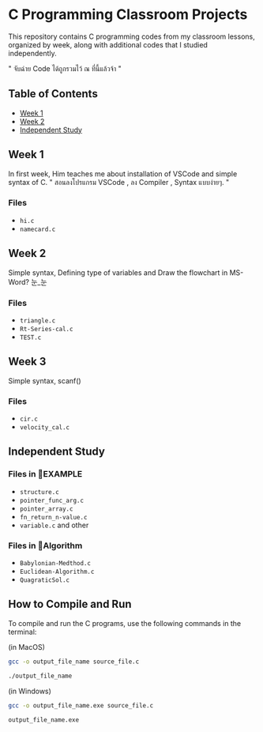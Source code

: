 # C Programming Classroom Projects

This repository contains C programming codes from my classroom lessons, organized by week, along with additional codes that I studied independently.

" จับฉ่าย Code ได้ถูกรวมไว้ ณ ที่นี้แล้วจ้า "

## Table of Contents

- [Week 1](#week-1)
- [Week 2](#week-2)
- [Independent Study](#independent-study)

## Week 1

In first week, Him teaches me about installation of VSCode and simple syntax of C.
" สอนลงโปรแกรม VSCode , ลง Compiler , Syntax แบบง่ายๆ. "

### Files
- `hi.c`
- `namecard.c`

## Week 2

Simple syntax, Defining type of variables and Draw the flowchart in MS-Word? 눈_눈

### Files
- `triangle.c`
- `Rt-Series-cal.c`
- `TEST.c`

## Week 3

Simple syntax, scanf()

### Files
- `cir.c`
- `velocity_cal.c`


## Independent Study

### Files in 📂EXAMPLE 
- `structure.c`
- `pointer_func_arg.c`
- `pointer_array.c`
- `fn_return_n-value.c`
- `variable.c`
and other

### Files in 📂Algorithm
- `Babylonian-Medthod.c`
- `Euclidean-Algorithm.c`
- `QuagraticSol.c`

## How to Compile and Run

To compile and run the C programs, use the following commands in the terminal:

(in MacOS)
```bash
gcc -o output_file_name source_file.c
```
```bash
./output_file_name 
```
(in Windows)
```bash
gcc -o output_file_name.exe source_file.c
```
```bash
output_file_name.exe
```



